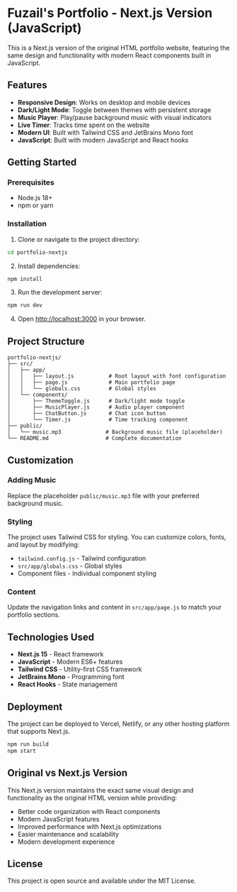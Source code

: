 # Fuzail's Portfolio - Next.js Version (JavaScript)

This is a Next.js version of the original HTML portfolio website, featuring the same design and functionality with modern React components built in JavaScript.

## Features

- **Responsive Design**: Works on desktop and mobile devices
- **Dark/Light Mode**: Toggle between themes with persistent storage
- **Music Player**: Play/pause background music with visual indicators
- **Live Timer**: Tracks time spent on the website
- **Modern UI**: Built with Tailwind CSS and JetBrains Mono font
- **JavaScript**: Built with modern JavaScript and React hooks

## Getting Started

### Prerequisites

- Node.js 18+ 
- npm or yarn

### Installation

1. Clone or navigate to the project directory:
```bash
cd portfolio-nextjs
```

2. Install dependencies:
```bash
npm install
```

3. Run the development server:
```bash
npm run dev
```

4. Open [http://localhost:3000](http://localhost:3000) in your browser.

## Project Structure

```
portfolio-nextjs/
├── src/
│   ├── app/
│   │   ├── layout.js           # Root layout with font configuration
│   │   ├── page.js             # Main portfolio page
│   │   └── globals.css         # Global styles
│   └── components/
│       ├── ThemeToggle.js      # Dark/light mode toggle
│       ├── MusicPlayer.js      # Audio player component
│       ├── ChatButton.js       # Chat icon button
│       └── Timer.js            # Time tracking component
├── public/
│   └── music.mp3              # Background music file (placeholder)
└── README.md                  # Complete documentation
```

## Customization

### Adding Music
Replace the placeholder `public/music.mp3` file with your preferred background music.

### Styling
The project uses Tailwind CSS for styling. You can customize colors, fonts, and layout by modifying:
- `tailwind.config.js` - Tailwind configuration
- `src/app/globals.css` - Global styles
- Component files - Individual component styling

### Content
Update the navigation links and content in `src/app/page.js` to match your portfolio sections.

## Technologies Used

- **Next.js 15** - React framework
- **JavaScript** - Modern ES6+ features
- **Tailwind CSS** - Utility-first CSS framework
- **JetBrains Mono** - Programming font
- **React Hooks** - State management

## Deployment

The project can be deployed to Vercel, Netlify, or any other hosting platform that supports Next.js.

```bash
npm run build
npm start
```

## Original vs Next.js Version

This Next.js version maintains the exact same visual design and functionality as the original HTML version while providing:

- Better code organization with React components
- Modern JavaScript features
- Improved performance with Next.js optimizations
- Easier maintenance and scalability
- Modern development experience

## License

This project is open source and available under the MIT License. 
